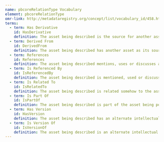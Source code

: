 ```yaml
---
name: pbcoreRelationType Vocabulary
element: pbcoreRelationType
omr-link: http://metadataregistry.org/concept/list/vocabulary_id/458.html
terms:
  - term: Has Derivative
    id: HasDerivative
    definition: The asset being described is the source for another asset which is based upon it (for example, a film and then a documentary about the making of that film).
  - term: Derived From
    id: DerivedFrom
    definition: The asset being described has another asset as its source (for example, a documentary about the making of a film).
  - term: References
    id: References
    definition: The asset being described mentions, uses or discusses another asset (for example, a review program that discusses a recorded theatrical work).
  - term: Is Referenced By
    id: IsReferencedBy
    definition: The asset being described is mentioned, used or discussed by another asset (for example, a recorded theatrical performance that is reviewed in another program).
  - term: Is Related To
    id: IsRelatedTo
    definition: The asset being described is related somehow to the asset being pointed to in this relation element (for example, two programs related to the same topic). This should be used as a default if the specific relationship is unknown.
  - term: Is Part Of
    id: IsPartOf
    definition: The asset being described is part of the asset being pointed to in this relation element (for example, one segment of a multi-segment television program.) This relationship can also be described using pbcorePart.
  - term: Has Version
    id: HasVersion
    definition: The asset being described has an alternate intellectual version (for example, a different edit, or in a different language) which is being pointed to by this relation element. Use this when the asset being described is the ‘official’ or ‘master’ version of the asset; if not, use ‘Is Version Of’ to point to the master.
  - term: Is Version Of
    id: IsVersionOf
    definition: The asset being described is an alternate intellectual version (for example, a different edit, or in a different language) of the resource being pointed to by this relation element. Use this if the asset being described is not the ‘official’ or ‘master’ version of the asset; if it is the master version, use ‘Has Version.’
---
```

